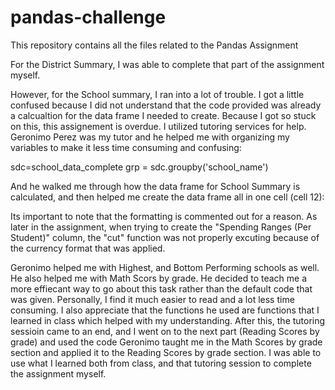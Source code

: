 # pandas-challenge
This repository contains all the files related to the Pandas Assignment

For the District Summary, I was able to complete that part of the assignment myself. 

However, for the School summary, I ran into a lot of trouble. I got a little confused because I did not understand that the code provided was already a calcualtion for the data frame I needed to create. Because I got so stuck on this, this assignement is overdue. I utilized tutoring services for help. Geronimo Perez was my tutor and he helped me with organizing my variables to make it less time consuming and confusing: 

sdc=school_data_complete
grp = sdc.groupby('school_name')

And he walked me through how the data frame for School Summary is calculated, and then helped me create the data frame all in one cell (cell 12):

Its important to note that the formatting is commented out for a reason. As later in the assignment, when trying to create the "Spending Ranges (Per Student)" column, the "cut" function was not properly excuting because of the currency format that was applied.

 Geronimo helped me with Highest, and Bottom Performing schools as well. He also helped me with Math Scors by grade. He decided to teach me a more effiecant way to go about this task rather than the default code that was given. Personally, I find it much easier to read and a lot less time consuming. I also appreciate that the functions he used are functions that I learned in class which helped with my understanding. After this, the tutoring sessioin came to an end, and I went on to the next part (Reading Scores by grade) and used the code Geronimo taught me in the Math Scores by grade section and applied it to the Reading Scores by grade section. I was able to use what I learned both from class, and that tutoring session to complete the assignment myself.